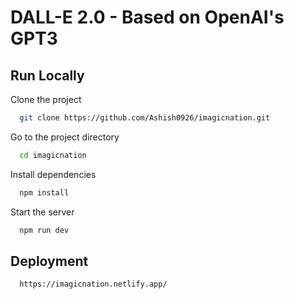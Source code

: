 
# DALL-E 2.0 - Based on OpenAI's GPT3




## Run Locally

Clone the project

```bash
  git clone https://github.com/Ashish0926/imagicnation.git
```

Go to the project directory

```bash
  cd imagicnation
```

Install dependencies

```bash
  npm install
```

Start the server

```bash
  npm run dev
```


## Deployment

```bash
  https://imagicnation.netlify.app/
```

